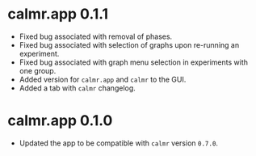 # calmr.app 0.1.1

* Fixed bug associated with removal of phases.
* Fixed bug associated with selection of graphs upon re-running an experiment.
* Fixed bug associated with graph menu selection in experiments with one group.
* Added version for `calmr.app` and `calmr` to the GUI.
* Added a tab with `calmr` changelog.

# calmr.app 0.1.0

* Updated the app to be compatible with `calmr` version `0.7.0`.
